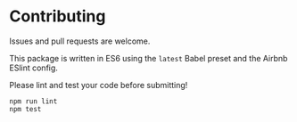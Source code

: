 # Contributing
Issues and pull requests are welcome.

This package is written in ES6 using the `latest` Babel preset and the Airbnb ESlint config.

Please lint and test your code before submitting!

```
npm run lint
npm test
```
